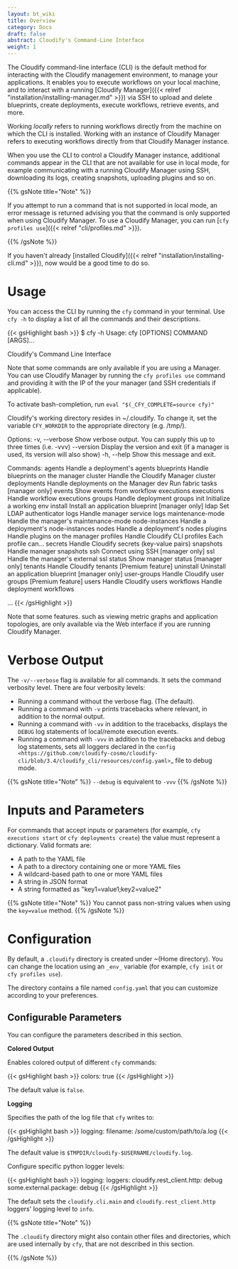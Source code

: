 ```yaml
---
layout: bt_wiki
title: Overview
category: Docs
draft: false
abstract: Cloudify's Command-Line Interface
weight: 1
---
```


The Cloudify command-line interface (CLI) is the default method for interacting with the Cloudify management environment, to manage your applications. It enables you to execute workflows on your local machine, and to interact with a running [Cloudify Manager]({{< relref "installation/installing-manager.md" >}}) via SSH to upload and delete blueprints, create deployments, execute workflows, retrieve events, and more.

Working _locally_ refers to running workflows directly from the machine on which the CLI is installed. Working with an instance of Cloudify Manager refers to executing workflows directly from that Cloudify Manager instance.

When you use the CLI to control a Cloudify Manager instance, additional commands appear in the CLI that are not available for use in local mode, for example communicating with a running Cloudify Manager using SSH, downloading its logs, creating snapshots, uploading plugins and so on.

{{% gsNote title="Note" %}}

If you attempt to run a command that is not supported in local mode, an error message is returned advising you that the command is only supported when using Cloudify Manager. To use a Cloudify Manager, you can run [`cfy profiles use`]({{< relref "cli/profiles.md" >}}).

{{% /gsNote %}}

If you haven't already [installed Cloudify]({{< relref "installation/installing-cli.md" >}}), now would be a good time to do so.

# Usage

You can access the CLI by running the `cfy` command in your terminal. Use `cfy -h` to display a list of all the commands and their descriptions.

{{< gsHighlight  bash  >}}
$ cfy -h
Usage: cfy [OPTIONS] COMMAND [ARGS]...

  Cloudify's Command Line Interface

  Note that some commands are only available if you are using a Manager. You
  can use Cloudify Manager by running the `cfy profiles use` command and providing
  it with the IP of the your manager (and SSH credentials if applicable).

  To activate bash-completion, run `eval "$(_CFY_COMPLETE=source cfy)"`

  Cloudify's working directory resides in ~/.cloudify. To change it, set the
  variable `CFY_WORKDIR` to the appropriate directory (e.g. /tmp/).

Options:
  -v, --verbose  Show verbose output. You can supply this up to three times
                 (i.e. -vvv)
  --version      Display the version and exit (if a manager is used, its
                 version will also show)
  -h, --help     Show this message and exit.

Commands:
  agents            Handle a deployment's agents
  blueprints        Handle blueprints on the manager
  cluster           Handle the Cloudify Manager cluster
  deployments       Handle deployments on the Manager
  dev               Run fabric tasks [manager only]
  events            Show events from workflow executions
  executions        Handle workflow executions
  groups            Handle deployment groups
  init              Initialize a working env
  install           Install an application blueprint [manager only]
  ldap              Set LDAP authenticator
  logs              Handle manager service logs
  maintenance-mode  Handle the manager's maintenance-mode
  node-instances    Handle a deployment's node-instances
  nodes             Handle a deployment's nodes
  plugins           Handle plugins on the manager
  profiles          Handle Cloudify CLI profiles Each profile can...
  secrets           Handle Cloudify secrets (key-value pairs)
  snapshots         Handle manager snapshots
  ssh               Connect using SSH [manager only]
  ssl               Handle the manager's external ssl
  status            Show manager status [manager only]
  tenants           Handle Cloudify tenants [Premium feature]
  uninstall         Uninstall an application blueprint [manager only]
  user-groups       Handle Cloudify user groups [Premium feature]
  users             Handle Cloudify users
  workflows         Handle deployment workflows


...
{{< /gsHighlight >}}

Note that some features. such as viewing metric graphs and application topologies, are only available via the Web interface if you are running Cloudify Manager.

# Verbose Output

The ``-v/--verbose`` flag is available for all commands. It sets the command verbosity level. There are four verbosity levels:

* Running a command without the verbose flag. (The default).
* Running a command with ``-v`` prints tracebacks where relevant, in addition to the normal output.
* Running a command with ``-vv`` in addition to the tracebacks, displays the ``DEBUG`` log statements of local/remote execution events.
* Running a command with ``-vvv`` in addition to the tracebacks and debug log statements, sets all loggers declared in the `config <https://github.com/cloudify-cosmo/cloudify-cli/blob/3.4/cloudify_cli/resources/config.yaml>`_ file to debug mode.

{{% gsNote title="Note" %}}
``--debug`` is equivalent to ``-vvv``
{{% /gsNote %}}


# Inputs and Parameters

For commands that accept inputs or parameters (for example, `cfy executions start` or `cfy deployments create`) the value must represent a dictionary. Valid formats are:

 * A path to the YAML file
 * A path to a directory containing one or more YAML files
 * A wildcard-based path to one or more YAML files
 * A string in JSON format
 * A string formatted as "key1=value1;key2=value2"

{{% gsNote title="Note" %}}
You cannot pass non-string values when using the `key=value` method.
{{% /gsNote %}}


# Configuration

By default, a `.cloudify` directory is created under ~(Home directory). You can change the location using an `_env_` variable (for example, `cfy init` or `cfy profiles use`). 

The directory contains a file named `config.yaml` that you can customize according to your preferences. 

## Configurable Parameters

You can configure the parameters described in this section.

**Colored Output**

Enables colored output of different `cfy` commands:

{{< gsHighlight  bash  >}}
colors: true
{{< /gsHighlight >}}

The default value is `false`.

**Logging**

Specifies the path of the log file that `cfy` writes to:

{{< gsHighlight  bash  >}}
logging:
  filename: /some/custom/path/to/a.log
{{< /gsHighlight >}}

The default value is `$TMPDIR/cloudify-$USERNAME/cloudify.log`.

Configure specific python logger levels:

{{< gsHighlight  bash  >}}
logging:
  loggers:
    cloudify.rest_client.http: debug
    some.external.package: debug
{{< /gsHighlight >}}

The default sets the `cloudify.cli.main` and `cloudify.rest_client.http` loggers' logging level to `info`.

{{% gsNote title="Note" %}}

The `.cloudify` directory might also contain other files and directories, which are used internally by `cfy`, that are not described in this section.

{{% /gsNote %}}
